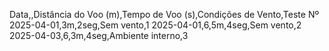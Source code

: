 Data,,Distância do Voo (m),Tempo de Voo (s),Condições de Vento,Teste Nº
2025-04-01,3m,2seg,Sem vento,1
2025-04-01,6,5m,4seg,Sem vento,2
2025-04-03,6,3m,4seg,Ambiente interno,3